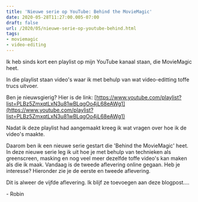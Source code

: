 ```yaml
---
title: 'Nieuwe serie op YouTube: Behind the MovieMagic'
date: 2020-05-28T11:27:00.005-07:00
draft: false
url: /2020/05/nieuwe-serie-op-youtube-behind.html
tags: 
- moviemagic
- video-editing
---
```


Ik heb sinds kort een playlist op mijn YouTube kanaal staan, die MovieMagic heet.

In die playlist staan video's waar ik met behulp van wat video-editting toffe trucs uitvoer. 

Ben je nieuwsgierig? Hier is de link: [https://www.youtube.com/playlist?list=PLBz5ZmxqtLxN3u81wBLqgOo4jL68eAWg1](https://www.youtube.com/playlist?list=PLBz5ZmxqtLxN3u81wBLqgOo4jL68eAWg1)

  

Nadat ik deze playlist had aangemaakt kreeg ik wat vragen over hoe ik de video's maakte.

Daarom ben ik een nieuwe serie gestart die 'Behind the MovieMagic' heet. In deze nieuwe serie leg ik uit hoe je met behulp van technieken als greenscreen, masking en nog veel meer dezelfde toffe video's kan maken als die ik maak. Vandaag is de tweede aflevering online gegaan. Heb je interesse? Hieronder zie je de eerste en tweede aflevering.

  

  
  
  
  
  
  
  
  

  

  

Dit is alweer de vijfde aflevering. Ik blijf ze toevoegen aan deze blogpost....

  

\- Robin